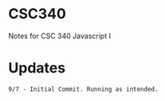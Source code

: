 # CSC340

Notes for CSC 340 Javascript I

# Updates
```
9/7 - Initial Commit. Running as intended.
```
